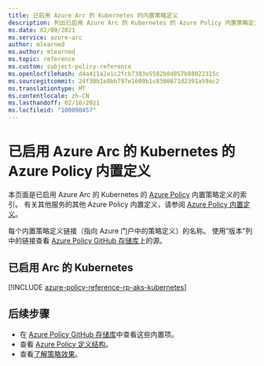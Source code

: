 ```yaml
---
title: 已启用 Azure Arc 的 Kubernetes 的内置策略定义
description: 列出已启用 Azure Arc 的 Kubernetes 的 Azure Policy 内置策略定义。 这些内置的策略定义提供了管理 Azure 资源的常用方法。
ms.date: 02/09/2021
ms.service: azure-arc
author: mlearned
ms.author: mlearned
ms.topic: reference
ms.custom: subject-policy-reference
ms.openlocfilehash: d4a411a2e1c2fcb7383e5582b8d857b88022315c
ms.sourcegitcommit: 24f30b1e8bb797e1609b1c8300871d2391a59ac2
ms.translationtype: MT
ms.contentlocale: zh-CN
ms.lasthandoff: 02/10/2021
ms.locfileid: "100090457"
---
```

# <a name="azure-policy-built-in-definitions-for-azure-arc-enabled-kubernetes"></a>已启用 Azure Arc 的 Kubernetes 的 Azure Policy 内置定义

本页面是已启用 Azure Arc 的 Kubernetes 的 [Azure Policy](../../governance/policy/overview.md) 内置策略定义的索引。 有关其他服务的其他 Azure Policy 内置定义，请参阅 [Azure Policy 内置定义](../../governance/policy/samples/built-in-policies.md)。

每个内置策略定义链接（指向 Azure 门户中的策略定义）的名称。 使用“版本”列中的链接查看 [Azure Policy GitHub 存储库](https://github.com/Azure/azure-policy)上的源。

## <a name="arc-enabled-kubernetes"></a>已启用 Arc 的 Kubernetes

[!INCLUDE [azure-policy-reference-rp-aks-kubernetes](../../../includes/policy/reference/byrp/microsoft.kubernetes.md)]

## <a name="next-steps"></a>后续步骤

- 在 [Azure Policy GitHub 存储库](https://github.com/Azure/azure-policy)中查看这些内置项。
- 查看 [Azure Policy 定义结构](../../governance/policy/concepts/definition-structure.md)。
- 查看[了解策略效果](../../governance/policy/concepts/effects.md)。
